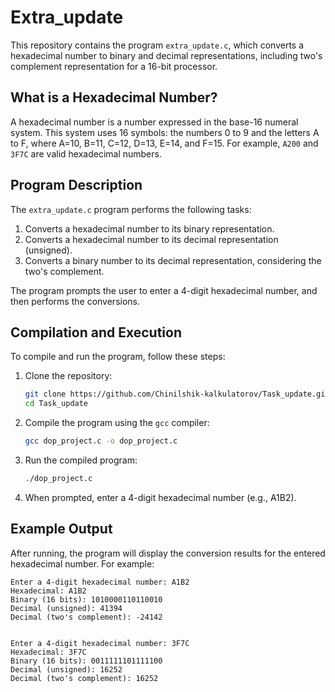 # Extra_update

This repository contains the program `extra_update.c`, which converts a hexadecimal number to binary and decimal representations, including two's complement representation for a 16-bit processor.

## What is a Hexadecimal Number?

A hexadecimal number is a number expressed in the base-16 numeral system. This system uses 16 symbols: the numbers 0 to 9 and the letters A to F, where A=10, B=11, C=12, D=13, E=14, and F=15. For example, `A200` and `3F7C` are valid hexadecimal numbers.

## Program Description

The `extra_update.c` program performs the following tasks:

1. Converts a hexadecimal number to its binary representation.
2. Converts a hexadecimal number to its decimal representation (unsigned).
3. Converts a binary number to its decimal representation, considering the two's complement.

The program prompts the user to enter a 4-digit hexadecimal number, and then performs the conversions.

## Compilation and Execution

To compile and run the program, follow these steps:

1. Clone the repository:
    ```bash
    git clone https://github.com/Chinilshik-kalkulatorov/Task_update.git
    cd Task_update
    ```

2. Compile the program using the `gcc` compiler:
    ```bash
    gcc dop_project.c -o dop_project.c
    ```

3. Run the compiled program:
    ```bash
    ./dop_project.c
    ```

4. When prompted, enter a 4-digit hexadecimal number (e.g., A1B2).

## Example Output

After running, the program will display the conversion results for the entered hexadecimal number. For example:

```plaintext
Enter a 4-digit hexadecimal number: A1B2
Hexadecimal: A1B2
Binary (16 bits): 1010000110110010
Decimal (unsigned): 41394
Decimal (two's complement): -24142
```
```plaintext

Enter a 4-digit hexadecimal number: 3F7C
Hexadecimal: 3F7C
Binary (16 bits): 0011111101111100
Decimal (unsigned): 16252
Decimal (two's complement): 16252
